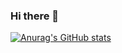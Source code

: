 ### Hi there 👋
[![Anurag's GitHub stats](https://github-readme-stats.vercel.app/api?username=master-of-zen&count_private=true&show_icons=true&border_radius=20&bg_color=30,e96443,904e95&title_color=fff&text_color=eee&icon_color=fff&include_all_commits=true)](https://github.com/anuraghazra/github-readme-stats)
